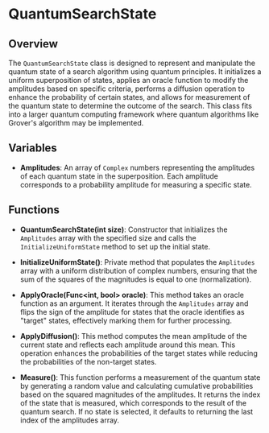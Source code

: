 # QuantumSearchState

## Overview
The `QuantumSearchState` class is designed to represent and manipulate the quantum state of a search algorithm using quantum principles. It initializes a uniform superposition of states, applies an oracle function to modify the amplitudes based on specific criteria, performs a diffusion operation to enhance the probability of certain states, and allows for measurement of the quantum state to determine the outcome of the search. This class fits into a larger quantum computing framework where quantum algorithms like Grover's algorithm may be implemented.

## Variables
- **Amplitudes**: An array of `Complex` numbers representing the amplitudes of each quantum state in the superposition. Each amplitude corresponds to a probability amplitude for measuring a specific state.

## Functions
- **QuantumSearchState(int size)**: Constructor that initializes the `Amplitudes` array with the specified size and calls the `InitializeUniformState` method to set up the initial state.

- **InitializeUniformState()**: Private method that populates the `Amplitudes` array with a uniform distribution of complex numbers, ensuring that the sum of the squares of the magnitudes is equal to one (normalization).

- **ApplyOracle(Func<int, bool> oracle)**: This method takes an oracle function as an argument. It iterates through the `Amplitudes` array and flips the sign of the amplitude for states that the oracle identifies as "target" states, effectively marking them for further processing.

- **ApplyDiffusion()**: This method computes the mean amplitude of the current state and reflects each amplitude around this mean. This operation enhances the probabilities of the target states while reducing the probabilities of the non-target states.

- **Measure()**: This function performs a measurement of the quantum state by generating a random value and calculating cumulative probabilities based on the squared magnitudes of the amplitudes. It returns the index of the state that is measured, which corresponds to the result of the quantum search. If no state is selected, it defaults to returning the last index of the amplitudes array.